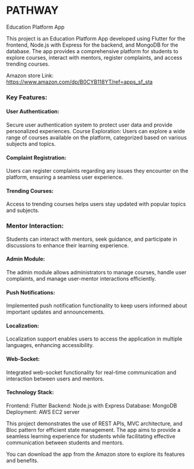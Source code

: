 # PATHWAY


Education Platform App

This project is an Education Platform App developed using Flutter for the frontend, Node.js with Express for the backend, and MongoDB for the database. The app provides a comprehensive platform for students to explore courses, interact with mentors, register complaints, and access trending courses.

Amazon store Link: https://www.amazon.com/dp/B0CYB118YT/ref=apps_sf_sta

### Key Features:

#### User Authentication:
Secure user authentication system to protect user data and provide personalized experiences.
Course Exploration:
Users can explore a wide range of courses available on the platform, categorized based on various subjects and topics.

#### Complaint Registration:
Users can register complaints regarding any issues they encounter on the platform, ensuring a seamless user experience.

#### Trending Courses:
Access to trending courses helps users stay updated with popular topics and subjects.

### Mentor Interaction:
Students can interact with mentors, seek guidance, and participate in discussions to enhance their learning experience.

#### Admin Module:
The admin module allows administrators to manage courses, handle user complaints, and manage user-mentor interactions efficiently.

#### Push Notifications:
Implemented push notification functionality to keep users informed about important updates and announcements.

#### Localization:
Localization support enables users to access the application in multiple languages, enhancing accessibility.

#### Web-Socket:
 Integrated web-socket functionality for real-time communication and interaction between users and mentors.

#### Technology Stack:

Frontend: Flutter
Backend: Node.js with Express
Database: MongoDB
Deployment: AWS EC2 server

This project demonstrates the use of REST APIs, MVC architecture, and Bloc pattern for efficient state management. The app aims to provide a seamless learning experience for students while facilitating effective communication between students and mentors.

You can download the app from the Amazon store to explore its features and benefits.
